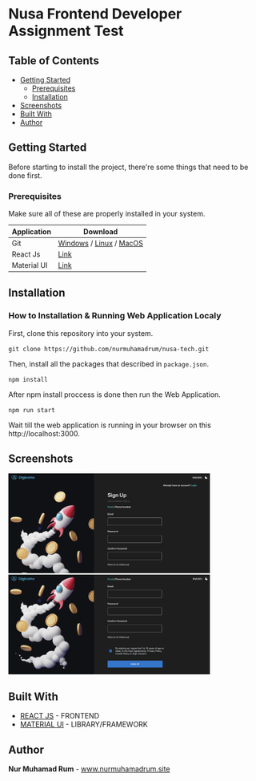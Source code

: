 # Nusa Frontend Developer Assignment Test

## Table of Contents

- [Getting Started](#getting-started)
  - [Prerequisites](#prerequisites)
  - [Installation](#installation)
- [Screenshots](#screenshots)
- [Built With](#built-with)
- [Author](#author)

## Getting Started

Before starting to install the project, there're some things that need to be done first.

### Prerequisites

Make sure all of these are properly installed in your system.

| Application  | Download                                                                            |
| ------------ | ----------------------------------------------------------------------------------- |
| Git          | [Windows](https://gitforwindows.org/) / [Linux](https://git-scm.com/download/linux) / [MacOS](https://git-scm.com/download/mac) |
| React Js | [Link](https://reactjs.org/docs/getting-started.html)                |
| Material UI | [Link](https://mui.com/material-ui/getting-started/installation/) |

## Installation
### How to Installation & Running Web Application Localy

First, clone this repository into your system.

```
git clone https://github.com/nurmuhamadrum/nusa-tech.git
```

Then, install all the packages that described in `package.json`.

```
npm install
```

After npm install proccess is done then run the Web Application.

```
npm run start
```

Wait till the web application is running in your browser on this http://localhost:3000.

## Screenshots

<img src="docs/screenshot/result-1.png" width="80%" />
<img src="docs/screenshot/result-2.png" width="80%" />

## Built With

- [REACT JS](https://reactjs.org/) - FRONTEND
- [MATERIAL UI](https://mui.com/) - LIBRARY/FRAMEWORK

## Author

**Nur Muhamad Rum** - www.nurmuhamadrum.site
